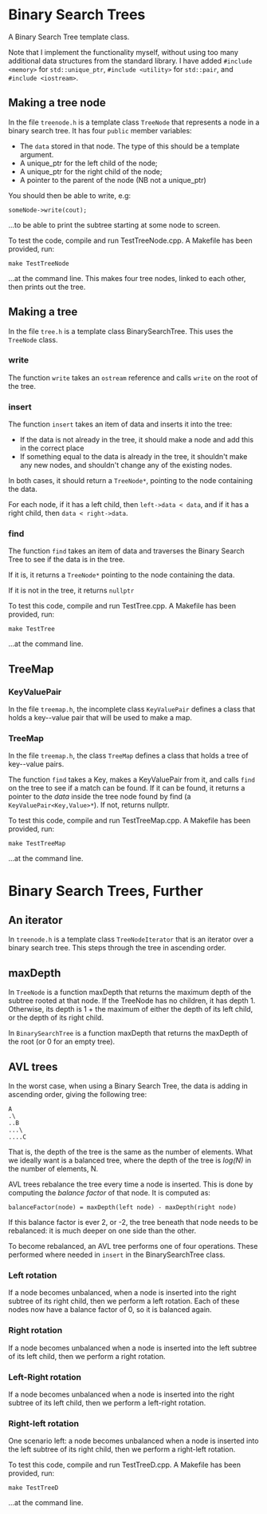 # Binary Search Trees

A Binary Search Tree template class. 

Note that I implement the functionality myself, without using too many additional data structures from the standard library.  I have added `#include <memory>` for `std::unique_ptr`, `#include <utility>` for `std::pair`, and `#include <iostream>`.

## Making a tree node

In the file `treenode.h` is a template class `TreeNode` that represents a node in a binary search tree.  It has four `public` member variables:

- The `data` stored in that node.  The type of this should be a template argument.
- A unique_ptr<TreeNode> for the left child of the node;
- A unique_ptr<TreeNode> for the right child of the node;
- A pointer to the parent of the node (NB not a unique_ptr)

You should then be able to write, e.g:

`someNode->write(cout);`  

...to be able to print the subtree starting at some node to screen. 

To test the code, compile and run TestTreeNode.cpp.  A Makefile has been provided, run:

`make TestTreeNode`  

...at the command line.  This makes four tree nodes, linked to each other, then prints out the tree.

## Making a tree

In the file `tree.h` is a template class BinarySearchTree.  This uses the `TreeNode` class.

### write

The function `write` takes an `ostream` reference and calls `write` on the root of the tree.

### insert

The function `insert` takes an item of data and inserts it into the tree:

- If the data is not already in the tree, it should make a node and add this in the correct place
- If something equal to the data is already in the tree, it shouldn't make any new nodes, and shouldn't change any of the existing nodes.

In both cases, it should return a `TreeNode*`, pointing to the node containing the data.

For each node, if it has a left child, then `left->data < data`, and if it has a right child, then `data < right->data`.

### find

The function `find` takes an item of data and traverses the Binary Search Tree to see if the data is in the tree.

If it is, it returns a `TreeNode*` pointing to the node containing the data.

If it is not in the tree, it returns `nullptr`

To test this code, compile and run TestTree.cpp.  A Makefile has been provided, run:

`make TestTree` 

...at the command line.

## TreeMap

### KeyValuePair

In the file `treemap.h`, the incomplete class `KeyValuePair` defines a class that holds a key--value pair that will be used to make a map.

### TreeMap

In the file `treemap.h`, the class `TreeMap` defines a class that holds a tree of key--value pairs.

The function `find` takes a Key, makes a KeyValuePair from it, and calls `find` on the tree to see if a match can be found.  If it can be found, it returns a pointer to the *data* inside the tree node found by find (a `KeyValuePair<Key,Value>*`). If not, returns nullptr.

To test this code, compile and run TestTreeMap.cpp.  A Makefile has been provided, run:

`make TestTreeMap`  

...at the command line.

# Binary Search Trees, Further

## An iterator

In `treenode.h` is a template class `TreeNodeIterator` that is an iterator over a binary search tree. This steps through the tree in ascending order.

## maxDepth

In `TreeNode` is a function maxDepth that returns the maximum depth of the subtree rooted at that node. If the TreeNode has no children, it has depth 1.  Otherwise, its depth is 1 + the maximum of either the depth of its left child, or the depth of its right child.

In `BinarySearchTree` is a function maxDepth that returns the maxDepth of the root (or 0 for an empty tree).

## AVL trees

In the worst case, when using a Binary Search Tree, the data is adding in ascending order, giving the following tree:

`A`  
`.\`  
`..B`  
`...\`  
`....C`  

That is, the depth of the tree is the same as the number of elements.  What we ideally want is a balanced tree, where the depth of the tree is *log(N)* in the number of elements, N.

AVL trees rebalance the tree every time a node is inserted.  This is done by computing the *balance factor* of that node.  It is computed as:

`balanceFactor(node) = maxDepth(left node) - maxDepth(right node)`

If this balance factor is ever 2, or -2, the tree beneath that node needs to be rebalanced: it is much deeper on one side than the other.  

To become rebalanced, an AVL tree performs one of four operations.  These performed where needed in `insert` in the BinarySearchTree class.  

### Left rotation

If a node becomes unbalanced, when a node is inserted into the right subtree of its right child, then we perform a left rotation. Each of these nodes now have a balance factor of 0, so it is balanced again.

### Right rotation

If a node becomes unbalanced when a node is inserted into the left subtree of its left child, then we perform a right rotation.  

### Left-Right rotation

If a node becomes unbalanced when a node is inserted into the right subtree of its left child, then we perform a left-right rotation. 

### Right-left rotation

One scenario left: a node becomes unbalanced when a node is inserted into the left subtree of its right child, then we perform a right-left rotation.  

To test this code, compile and run TestTreeD.cpp.  A Makefile has been provided, run:

`make TestTreeD`  

...at the command line.
